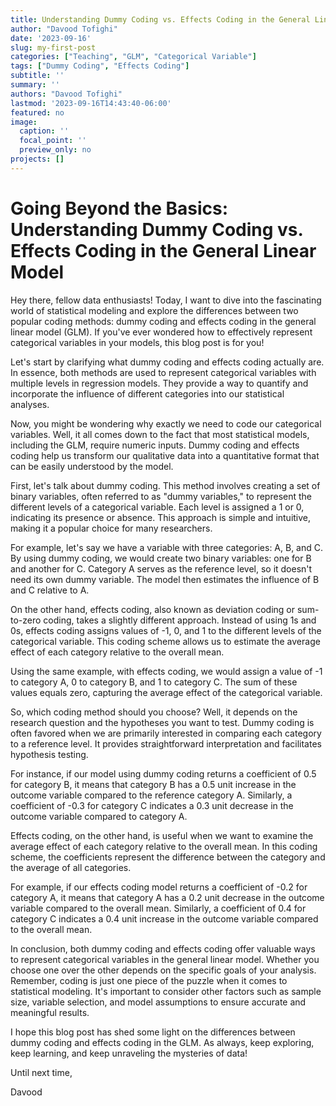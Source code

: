 ```yaml
---
title: Understanding Dummy Coding vs. Effects Coding in the General Linear Model
author: "Davood Tofighi"
date: '2023-09-16'
slug: my-first-post
categories: ["Teaching", "GLM", "Categorical Variable"]
tags: ["Dummy Coding", "Effects Coding"]
subtitle: ''
summary: ''
authors: "Davood Tofighi"
lastmod: '2023-09-16T14:43:40-06:00'
featured: no
image:
  caption: ''
  focal_point: ''
  preview_only: no
projects: []
---
```




# Going Beyond the Basics: Understanding Dummy Coding vs. Effects Coding in the General Linear Model

Hey there, fellow data enthusiasts! Today, I want to dive into the fascinating world of statistical modeling and explore the differences between two popular coding methods: dummy coding and effects coding in the general linear model (GLM). If you've ever wondered how to effectively represent categorical variables in your models, this blog post is for you!

Let's start by clarifying what dummy coding and effects coding actually are. In essence, both methods are used to represent categorical variables with multiple levels in regression models. They provide a way to quantify and incorporate the influence of different categories into our statistical analyses.

Now, you might be wondering why exactly we need to code our categorical variables. Well, it all comes down to the fact that most statistical models, including the GLM, require numeric inputs. Dummy coding and effects coding help us transform our qualitative data into a quantitative format that can be easily understood by the model.

First, let's talk about dummy coding. This method involves creating a set of binary variables, often referred to as "dummy variables," to represent the different levels of a categorical variable. Each level is assigned a 1 or 0, indicating its presence or absence. This approach is simple and intuitive, making it a popular choice for many researchers.

For example, let's say we have a variable with three categories: A, B, and C. By using dummy coding, we would create two binary variables: one for B and another for C. Category A serves as the reference level, so it doesn't need its own dummy variable. The model then estimates the influence of B and C relative to A.

On the other hand, effects coding, also known as deviation coding or sum-to-zero coding, takes a slightly different approach. Instead of using 1s and 0s, effects coding assigns values of -1, 0, and 1 to the different levels of the categorical variable. This coding scheme allows us to estimate the average effect of each category relative to the overall mean.

Using the same example, with effects coding, we would assign a value of -1 to category A, 0 to category B, and 1 to category C. The sum of these values equals zero, capturing the average effect of the categorical variable.

So, which coding method should you choose? Well, it depends on the research question and the hypotheses you want to test. Dummy coding is often favored when we are primarily interested in comparing each category to a reference level. It provides straightforward interpretation and facilitates hypothesis testing.

For instance, if our model using dummy coding returns a coefficient of 0.5 for category B, it means that category B has a 0.5 unit increase in the outcome variable compared to the reference category A. Similarly, a coefficient of -0.3 for category C indicates a 0.3 unit decrease in the outcome variable compared to category A.

Effects coding, on the other hand, is useful when we want to examine the average effect of each category relative to the overall mean. In this coding scheme, the coefficients represent the difference between the category and the average of all categories.

For example, if our effects coding model returns a coefficient of -0.2 for category A, it means that category A has a 0.2 unit decrease in the outcome variable compared to the overall mean. Similarly, a coefficient of 0.4 for category C indicates a 0.4 unit increase in the outcome variable compared to the overall mean.

In conclusion, both dummy coding and effects coding offer valuable ways to represent categorical variables in the general linear model. Whether you choose one over the other depends on the specific goals of your analysis. Remember, coding is just one piece of the puzzle when it comes to statistical modeling. It's important to consider other factors such as sample size, variable selection, and model assumptions to ensure accurate and meaningful results.

I hope this blog post has shed some light on the differences between dummy coding and effects coding in the GLM. As always, keep exploring, keep learning, and keep unraveling the mysteries of data!

Until next time,

Davood
